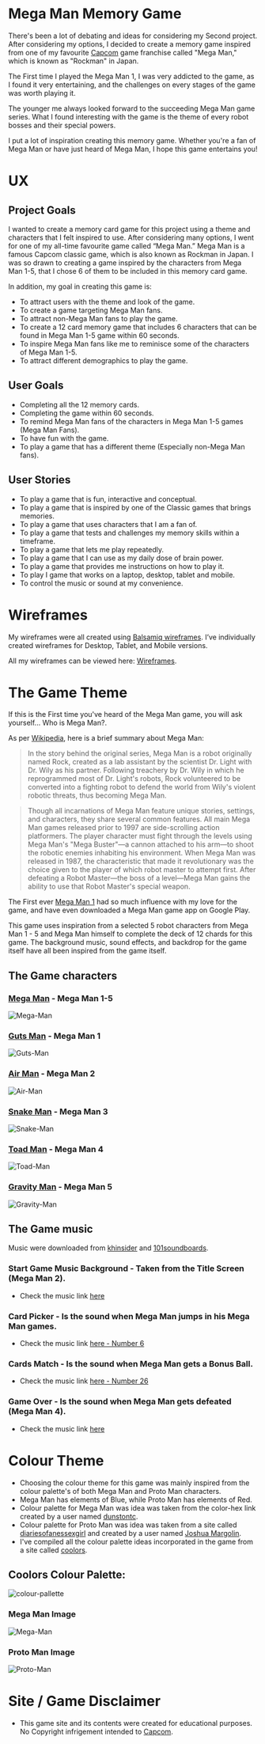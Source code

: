 # Mega Man Memory Game
There's been a lot of debating and ideas for considering my Second project. After considering my options, I decided to create a memory game inspired from one of my favourite [Capcom](http://www.capcom-europe.com/) game franchise called "Mega Man," which is known as "Rockman" in Japan. 

The First time I played the Mega Man 1, I was very addicted to the game, as I found it very entertaining, and the challenges on every stages of the game was worth playing it. 

The younger me always looked forward to the succeeding Mega Man game series. What I found interesting with the game is the theme of every robot bosses and their special powers. 

I put a lot of inspiration creating this memory game. Whether you're a fan of Mega Man or have just heard of Mega Man, I hope this game entertains you! 

# UX 

## Project Goals

I wanted to create a memory card game for this project using a theme and characters that I felt inspired to use. After considering many options, I went for one of my all-time favourite game called “Mega Man.” Mega Man is a famous Capcom classic game, which is also known as Rockman in Japan. I was so drawn to creating a game inspired by the characters from Mega Man 1-5, that I chose 6 of them to be included in this memory card game. 

In addition, my goal in creating this game is:

* To attract users with the theme and look of the game.
* To create a game targeting Mega Man fans.
* To attract non-Mega Man fans to play the game.
* To create a 12 card memory game that includes 6 characters that can be found in Mega Man 1-5 game within 60 seconds.
* To inspire Mega Man fans like me to reminisce some of the characters of Mega Man 1-5.
* To attract different demographics to play the game.

## User Goals 

* Completing all the 12 memory cards.
* Completing the game within 60 seconds. 
* To remind Mega Man fans of the characters in Mega Man 1-5 games (Mega Man Fans).
* To have fun with the game. 
* To play a game that has a different theme (Especially non-Mega Man fans).

## User Stories

* To play a game that is fun, interactive and conceptual. 
* To play a game that is inspired by one of the Classic games that brings memories.
* To play a game that uses characters that I am a fan of.
* To play a game that tests and challenges my memory skills within a timeframe. 
* To play a game that lets me play repeatedly.
* To play a game that I can use as my daily dose of brain power.
* To play a game that provides me instructions on how to play it. 
* To play I game that works on a laptop, desktop, tablet and mobile. 
* To control the music or sound at my convenience.

# Wireframes 

My wireframes were all created using [Balsamiq wireframes](https://balsamiq.com/). I’ve individually created wireframes for Desktop, Tablet, and Mobile versions. 

All my wireframes can be viewed here: [Wireframes](https://github.com/GlobetrotterG/mega-man-memory-game/tree/master/wireframes).


# The Game Theme 

If this is the First time you've heard of the Mega Man game, you will ask yourself... Who is Mega Man?. 

As per [Wikipedia](https://en.wikipedia.org/wiki/Mega_Man#:~:text=In%20the%20story%20behind%20the,Dr.%20Wily%20as%20his%20partner.&text=After%20defeating%20a%20Robot%20Master,that%20Robot%20Master's%20special%20weapon.), here is a brief summary about Mega Man: 

>In the story behind the original series, Mega Man is a robot originally named Rock, created as a lab assistant by the scientist Dr. Light with Dr. Wily as his partner. Following treachery by Dr. Wily in which he reprogrammed most of Dr. Light's robots, Rock volunteered to be converted into a fighting robot to defend the world from Wily's violent robotic threats, thus becoming Mega Man.

>Though all incarnations of Mega Man feature unique stories, settings, and characters, they share several common features. All main Mega Man games released prior to 1997 are side-scrolling action platformers. The player character must fight through the levels using Mega Man's "Mega Buster"—a cannon attached to his arm—to shoot the robotic enemies inhabiting his environment. When Mega Man was released in 1987, the characteristic that made it revolutionary was the choice given to the player of which robot master to attempt first. After defeating a Robot Master—the boss of a level—Mega Man gains the ability to use that Robot Master's special weapon.

The First ever [Mega Man 1](https://en.wikipedia.org/wiki/Mega_Man_(1987_video_game)) had so much influence with my love for the game, and have even downloaded a Mega Man game app on Google Play. 

This game uses inspiration from a selected 5 robot characters from Mega Man 1 - 5 and Mega Man himself to complete the deck of 12 chards for this game. The background music, sound effects, and backdrop for the game itself have all been inspired from the game itself. 

## The Game characters

### [Mega Man](https://megaman.fandom.com/wiki/Mega_Man_(original_series)) - Mega Man 1-5
![Mega-Man](assets/photos/megamancard.png)

### [Guts Man](https://megaman.fandom.com/wiki/Guts_Man) - Mega Man 1
![Guts-Man](assets/photos/gutsman.png)

### [Air Man](https://megaman.fandom.com/wiki/Air_Man) - Mega Man 2
![Air-Man](assets/photos/airman.png)

### [Snake Man](https://megaman.fandom.com/wiki/Snake_Man) - Mega Man 3
![Snake-Man](assets/photos/snakeman.png)

### [Toad Man](https://megaman.fandom.com/wiki/Toad_Man) - Mega Man 4 
![Toad-Man](assets/photos/toadman.png)

### [Gravity Man](https://megaman.fandom.com/wiki/Gravity_Man) - Mega Man 5
![Gravity-Man](assets/photos/gravityman.png)

## The Game music

Music were downloaded from [khinsider](https://downloads.khinsider.com/game-soundtracks/album/megaman-2-original-soundtrack) and [101soundboards](https://www.101soundboards.com/boards/10834-mega-man-sounds).

### Start Game Music Background - Taken from the Title Screen (Mega Man 2). 
* Check the music link [here](https://downloads.khinsider.com/game-soundtracks/album/megaman-2-original-soundtrack/02%2520-%2520Title%2520Screen.mp3)

### Card Picker - Is the sound when Mega Man jumps in his Mega Man games. 
* Check the music link [here - Number 6](https://www.101soundboards.com/boards/10834-mega-man-sounds)

### Cards Match - Is the sound when Mega Man gets a Bonus Ball.
* Check the music link [here - Number 26](https://www.101soundboards.com/boards/10834-mega-man-sounds)

### Game Over - Is the sound when Mega Man gets defeated (Mega Man 4). 
* Check the music link [here](https://downloads.khinsider.com/game-soundtracks/album/megaman-4-original-soundtrack/30%2520-%2520Game%2520Over.mp3)


# Colour Theme

* Choosing the colour theme for this game was mainly inspired from the colour palette's of both Mega Man and Proto Man characters. 
* Mega Man has elements of Blue, while Proto Man has elements of Red. 
* Colour palette for Mega Man was idea was taken from the color-hex link created by a user named [dunstontc](https://www.color-hex.com/color-palette/25174).
* Colour palette for Proto Man was idea was taken from a site called [diariesofanessexgirl](https://diariesofanessexgirl.com/retro-proto-man-color-palette/) and created by a user named [Joshua Margolin](https://diariesofanessexgirl.com/retro-proto-man-color-palette/).
* I've compiled all the colour palette ideas incorporated in the game from a site called [coolors](https://coolors.co/).

## Coolors Colour Palette:

![colour-pallette](assets/photos/megamangamecolours.png)

### Mega Man Image
![Mega-Man](assets/photos/megaman1.jpg)

### Proto Man Image
![Proto-Man](assets/photos/protoman.jpg)


# Site / Game Disclaimer 

* This game site and its contents were created for educational purposes. No Copyright infrigement intended to [Capcom](http://www.capcom-europe.com/).